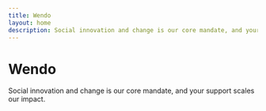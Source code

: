 ```yaml
---
title: Wendo
layout: home
description: Social innovation and change is our core mandate, and your support scales our impact.
---
```


# Wendo

Social innovation and change is our core mandate, and your support scales our impact.

